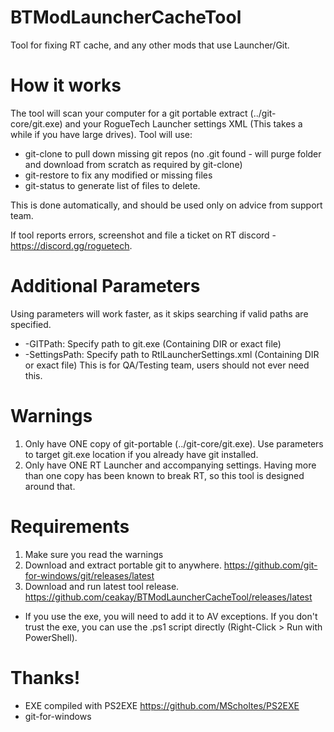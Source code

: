 # BTModLauncherCacheTool
Tool for fixing RT cache, and any other mods that use Launcher/Git.

# How it works
The tool will scan your computer for a git portable extract (../git-core/git.exe) and your RogueTech Launcher settings XML (This takes a while if you have large drives). Tool will use:
- git-clone to pull down missing git repos (no .git found - will purge folder and download from scratch as required by git-clone)
- git-restore to fix any modified or missing files
- git-status to generate list of files to delete. 

This is done automatically, and should be used only on advice from support team.

If tool reports errors, screenshot and file a ticket on RT discord - https://discord.gg/roguetech. 

# Additional Parameters
Using parameters will work faster, as it skips searching if valid paths are specified.
- -GITPath: Specify path to git.exe (Containing DIR or exact file)
- -SettingsPath: Specify path to RtlLauncherSettings.xml (Containing DIR or exact file) This is for QA/Testing team, users should not ever need this.

# Warnings
1. Only have ONE copy of git-portable (../git-core/git.exe). Use parameters to target git.exe location if you already have git installed. 
2. Only have ONE RT Launcher and accompanying settings. Having more than one copy has been known to break RT, so this tool is designed around that.

# Requirements
1. Make sure you read the warnings
2. Download and extract portable git to anywhere. https://github.com/git-for-windows/git/releases/latest
3. Download and run latest tool release. https://github.com/ceakay/BTModLauncherCacheTool/releases/latest
- If you use the exe, you will need to add it to AV exceptions. If you don't trust the exe, you can use the .ps1 script directly (Right-Click > Run with PowerShell). 

# Thanks!
- EXE compiled with PS2EXE https://github.com/MScholtes/PS2EXE
- git-for-windows
